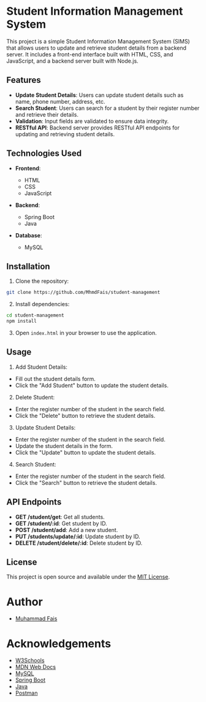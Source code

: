 # Student Information Management System

This project is a simple Student Information Management System (SIMS) that allows users to update and retrieve student details from a backend server. It includes a front-end interface built with HTML, CSS, and JavaScript, and a backend server built with Node.js.

## Features

- **Update Student Details**: Users can update student details such as name, phone number, address, etc.
- **Search Student**: Users can search for a student by their register number and retrieve their details.
- **Validation**: Input fields are validated to ensure data integrity.
- **RESTful API**: Backend server provides RESTful API endpoints for updating and retrieving student details.

## Technologies Used

- **Frontend**:

  - HTML
  - CSS
  - JavaScript

- **Backend**:

  - Spring Boot
  - Java

- **Database**:
  - MySQL

## Installation

1. Clone the repository:

```bash
git clone https://github.com/MhmdFais/student-management
```

2. Install dependencies:

```bash
cd student-management
npm install
```

3. Open `index.html` in your browser to use the application.

## Usage

1. Add Student Details:

- Fill out the student details form.
- Click the "Add Student" button to update the student details.

2. Delete Student:

- Enter the register number of the student in the search field.
- Click the "Delete" button to retrieve the student details.

3. Update Student Details:

- Enter the register number of the student in the search field.
- Update the student details in the form.
- Click the "Update" button to update the student details.

4. Search Student:

- Enter the register number of the student in the search field.
- Click the "Search" button to retrieve the student details.

## API Endpoints

- **GET /student/get**: Get all students.
- **GET /student/:id**: Get student by ID.
- **POST /student/add**: Add a new student.
- **PUT /students/update/:id**: Update student by ID.
- **DELETE /student/delete/:id**: Delete student by ID.

## License

This project is open source and available under the [MIT License](LICENSE).

# Author

- [Muhammad Fais](https://github.com/MhmdFais)

# Acknowledgements

- [W3Schools](https://www.w3schools.com/)
- [MDN Web Docs](https://developer.mozilla.org/en-US/)
- [MySQL](https://www.mysql.com/)
- [Spring Boot](https://spring.io/projects/spring-boot)
- [Java](https://www.java.com/)
- [Postman](https://www.postman.com/)
